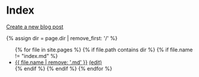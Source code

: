 # Index

[Create a new blog post](https://github.com/simcolor/simcolor.github.io/new/main/blog)

{% assign dir = page.dir | remove_first: '/' %}
<ul>
  {% for file in site.pages %}
    {% if file.path contains dir %}
      {% if file.name != "index.md" %}
         <li><a href="{{ file.url | remove: '.md' }}">{{ file.name | remove: '.md' }}</a>
            <a href="{{ 'https://github.com/simcolor/simcolor.github.io/edit/main/blog/' | append: file.name }}">(edit)</a>  
        </li>
      {% endif %}
    {% endif %}
  {% endfor %}
</ul>

